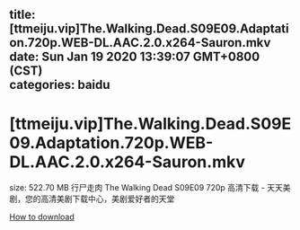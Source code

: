 
title: [ttmeiju.vip]The.Walking.Dead.S09E09.Adaptation.720p.WEB-DL.AAC.2.0.x264-Sauron.mkv
date: Sun Jan 19 2020 13:39:07 GMT+0800 (CST)    
categories: baidu
---

# [ttmeiju.vip]The.Walking.Dead.S09E09.Adaptation.720p.WEB-DL.AAC.2.0.x264-Sauron.mkv
size: 522.70 MB
 行尸走肉 The Walking Dead S09E09 720p 高清下载 - 天天美剧，您的高清美剧下载中心，美剧爱好者的天堂
 

[How to download](https://bpcam.bemobtrk.com/go/2ceec3aa-1ca2-46d6-b9ff-aaa5c184517c?jno=2998)